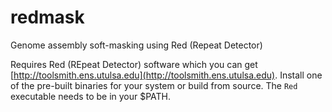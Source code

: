 # redmask
Genome assembly soft-masking using Red (Repeat Detector)

Requires Red (REpeat Detector) software which you can get [http://toolsmith.ens.utulsa.edu](http://toolsmith.ens.utulsa.edu).  Install one of the pre-built binaries for your system or build from source.  The `Red` executable needs to be in your $PATH. 
